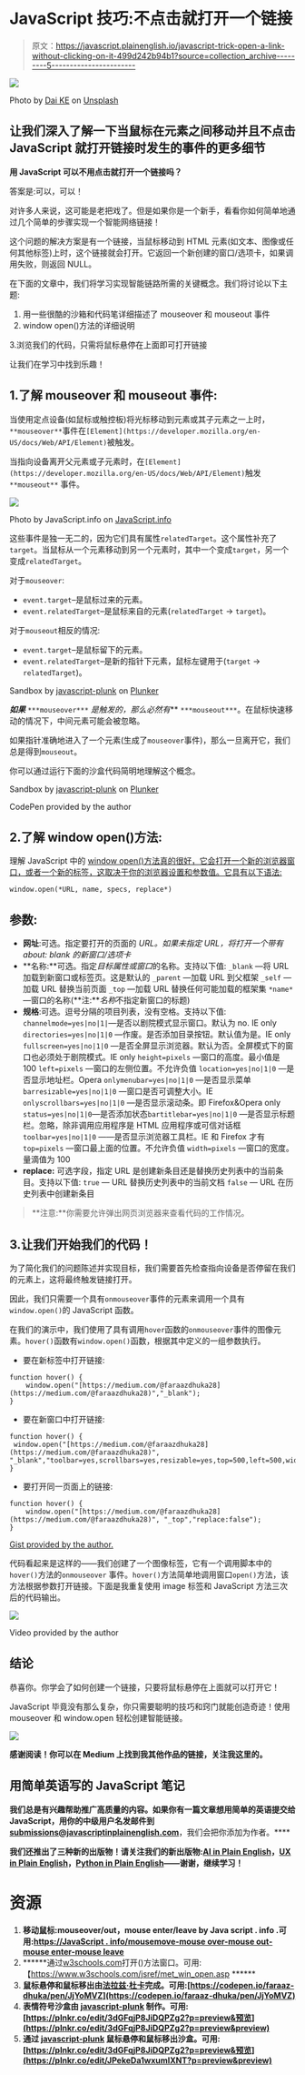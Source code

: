 # JavaScript 技巧:不点击就打开一个链接

> 原文：<https://javascript.plainenglish.io/javascript-trick-open-a-link-without-clicking-on-it-499d242b94b1?source=collection_archive---------5----------------------->

![](img/e1a3297c2ddc135ca597f70ecbb06586.png)

Photo by [Dai KE](https://unsplash.com/@elmeng?utm_source=medium&utm_medium=referral) on [Unsplash](https://unsplash.com?utm_source=medium&utm_medium=referral)

## 让我们深入了解一下当鼠标在元素之间移动并且不点击 JavaScript 就打开链接时发生的事件的更多细节

**用 JavaScript 可以不用点击就打开一个链接吗？**

答案是:可以，可以！

对许多人来说，这可能是老把戏了。但是如果你是一个新手，看看你如何简单地通过几个简单的步骤实现一个智能网络链接！

这个问题的解决方案是有一个链接，当鼠标移动到 HTML 元素(如文本、图像或任何其他标签)上时，这个链接就会打开。它返回一个新创建的窗口/选项卡，如果调用失败，则返回 NULL。

在下面的文章中，我们将学习实现智能链路所需的关键概念。我们将讨论以下主题:

1.  用一些很酷的沙箱和代码笔详细描述了 mouseover 和 mouseout 事件
2.  window open()方法的详细说明

3.浏览我们的代码，只需将鼠标悬停在上面即可打开链接

让我们在学习中找到乐趣！

## 1.了解 mouseover 和 mouseout 事件:

当使用定点设备(如鼠标或触控板)将光标移动到元素或其子元素之一上时，`**mouseover**`事件在`[Element](https://developer.mozilla.org/en-US/docs/Web/API/Element)`被触发。

当指向设备离开父元素或子元素时，在`[Element](https://developer.mozilla.org/en-US/docs/Web/API/Element)`触发`**mouseout**` 事件。

![](img/de6ba3476b3ff06d72fc883208fe3fd9.png)

Photo by JavaScript.info on [JavaScript.info](https://javascript.info/mousemove-mouseover-mouseout-mouseenter-mouseleave)

这些事件是独一无二的，因为它们具有属性`relatedTarget`。这个属性补充了`target`。当鼠标从一个元素移动到另一个元素时，其中一个变成`target`，另一个变成`relatedTarget`。

对于`mouseover`:

*   `event.target`–是鼠标过来的元素。
*   `event.relatedTarget`–是鼠标来自的元素(`relatedTarget` → `target`)。

对于`mouseout`相反的情况:

*   `event.target`–是鼠标留下的元素。
*   `event.relatedTarget`–是新的指针下元素，鼠标左键用于(`target` → `relatedTarget`)。

Sandbox by [javascript-plunk](https://plnkr.co/users/javascript-plunk/plunks) on [Plunker](https://plnkr.co/)

***如果*** `***mouseover***` ***是*触发的*，那么必然有*** `***mouseout***`。在鼠标快速移动的情况下，中间元素可能会被忽略。

如果指针准确地进入了一个元素(生成了`mouseover`事件)，那么一旦离开它，我们总是得到`mouseout`。

你可以通过运行下面的沙盒代码简明地理解这个概念。

Sandbox by [javascript-plunk](https://plnkr.co/users/javascript-plunk/plunks) on [Plunker](https://plnkr.co/)

CodePen provided by the author

## 2.了解 window open()方法:

理解 JavaScript 中的 [window open()方法真的很好，它会打开一个新的浏览器窗口，或者一个新的标签，这取决于你的浏览器设置和参数值。它具有以下语法:](https://www.w3schools.com/jsref/met_win_open.asp)

`window.open(*URL, name, specs, replace*)`

## 参数:

*   **网址**:可选。指定要打开的页面的 *URL。如果未指定 URL，将打开一个带有 about: blank 的新窗口/选项卡*
*   **名称:**可选。指定*目标属性或窗口*的名称。支持以下值:
    `_blank` —将 URL 加载到新窗口或标签页。这是默认的
    `_parent` —加载 URL 到父框架
    `_self` —加载 URL 替换当前页面
    `_top` —加载 URL 替换任何可能加载的框架集
    `*name*` —窗口的名称(**注:***名称*不指定新窗口的标题)
*   **规格**:可选。逗号分隔的项目列表，没有空格。支持以下值:
    `channelmode=yes|no|1|`—是否以剧院模式显示窗口。默认为 no. IE only
    `directories=yes|no|1|0` —作废。是否添加目录按钮。默认值为是。IE only
    `fullscreen=yes|no|1|0` —是否全屏显示浏览器。默认为否。全屏模式下的窗口也必须处于剧院模式。IE only
    `height=pixels` —窗口的高度。最小值是 100
    `left=pixels` —窗口的左侧位置。不允许负值
    `location=yes|no|1|0` —是否显示地址栏。Opera `onlymenubar=yes|no|1|0` —是否显示菜单`barresizable=yes|no|1|0` —窗口是否可调整大小。IE `onlyscrollbars=yes|no|1|0` —是否显示滚动条。即 Firefox&Opera only
    `status=yes|no|1|0`—是否添加状态`bartitlebar=yes|no|1|0` —是否显示标题栏。忽略，除非调用应用程序是 HTML 应用程序或可信对话框
    `toolbar=yes|no|1|0` ——是否显示浏览器工具栏。IE 和 Firefox 才有
    `top=pixels` —窗口最上面的位置。不允许负值
    `width=pixels` —窗口的宽度。量滴值为 100
*   **replace:** 可选字段，指定 URL 是创建新条目还是替换历史列表中的当前条目。支持以下值:
    `true` — URL 替换历史列表中的当前文档
    `false` — URL 在历史列表中创建新条目

> **注意:**你需要允许弹出网页浏览器来查看代码的工作情况。

## 3.让我们开始我们的代码！

为了简化我们的问题陈述并实现目标，我们需要首先检查指向设备是否停留在我们的元素上，这将最终触发链接打开。

因此，我们只需要一个具有`onmouseover`事件的元素来调用一个具有`window.open()`的 JavaScript 函数。

在我们的演示中，我们使用了具有调用`hover`函数的`onmouseover`事件的图像元素。`hover()`函数有`window.open()`函数，根据其中定义的一组参数执行。

*   要在新标签中打开链接:

```
function hover() { 
    window.open("[https://medium.com/@faraazdhuka28](https://medium.com/@faraazdhuka28)","_blank"); 
}
```

*   要在新窗口中打开链接:

```
function hover() { 
 window.open("[https://medium.com/@faraazdhuka28](https://medium.com/@faraazdhuka28)", "_blank","toolbar=yes,scrollbars=yes,resizable=yes,top=500,left=500,width=900,height=900"); 
}
```

*   要打开同一页面上的链接:

```
function hover() { 
    window.open("[https://medium.com/@faraazdhuka28](https://medium.com/@faraazdhuka28)", "_top","replace:false");
}
```

[Gist provided by the author.](https://gist.github.com/B00784039Faraaz/2dda93b0e89c52c146ea2442e70e1a00)

代码看起来是这样的——我们创建了一个图像标签，它有一个调用脚本中的`hover()`方法的`onmouseover` 事件。`hover()`方法简单地调用窗口`open()`方法，该方法根据参数打开链接。下面是我重复使用 image 标签和 JavaScript 方法三次后的代码输出。

![](img/0cc2d8508a6578da25dc9382f1bff712.png)

Video provided by the author

## 结论

恭喜你。你学会了如何创建一个链接，只要将鼠标悬停在上面就可以打开它！

JavaScript 毕竟没有那么复杂，你只需要聪明的技巧和窍门就能创造奇迹！使用 mouseover 和 window.open 轻松创建智能链接。

![](img/3d915cb6725a3055857bc4b121fb7e7f.png)

**感谢阅读！你可以在 Medium 上找到我其他作品的链接，关注我这里的**[](https://medium.com/@faraazdhuka28)****。****

## ****用简单英语写的 JavaScript 笔记****

**我们总是有兴趣帮助推广高质量的内容。如果你有一篇文章想用简单的英语提交给 JavaScript，用你的中级用户名发邮件到 submissions@javascriptinplainenglish.com[](mailto:submissions@javascriptinplainenglish.com)**，我们会把你添加为作者。****

****我们还推出了三种新的出版物！请关注我们的新出版物:[**AI in Plain English**](https://medium.com/ai-in-plain-english)，[**UX in Plain English**](https://medium.com/ux-in-plain-english)，[**Python in Plain English**](https://medium.com/python-in-plain-english)**——谢谢，继续学习！******

# ******资源******

1.  ******移动鼠标:mouseover/out，mouse enter/leave by Java script . info .可用:[https://JavaScript . info/mousemove-mouse over-mouse out-mouse enter-mouse leave](https://javascript.info/mousemove-mouseover-mouseout-mouseenter-mouseleave)******
2.  ******通过[w3schools.com](https://www.w3schools.com/)打开()方法窗口。可用:【https://www.w3schools.com/jsref/met_win_open.asp ******
3.  ******鼠标悬停和鼠标移出由[法拉兹·杜卡](https://medium.com/@faraazdhuka28)完成。可用:[https://codepen.io/faraaz-dhuka/pen/JjYoMVZ](https://codepen.io/faraaz-dhuka/pen/JjYoMVZ)******
4.  ******表情符号沙盒由 [javascript-plunk](https://github.com/javascript-plunk) 制作。可用:[https://plnkr.co/edit/3dGFqjP8JiDQPZg2?p=preview&预览](https://plnkr.co/edit/3dGFqjP8JiDQPZg2?p=preview&preview)******
5.  ******通过 [javascript-plunk](https://github.com/javascript-plunk) 鼠标悬停和鼠标移出沙盒。可用:[https://plnkr.co/edit/3dGFqjP8JiDQPZg2?p=preview&预览](https://plnkr.co/edit/JPekeDa1wxumIXNT?p=preview&preview)******